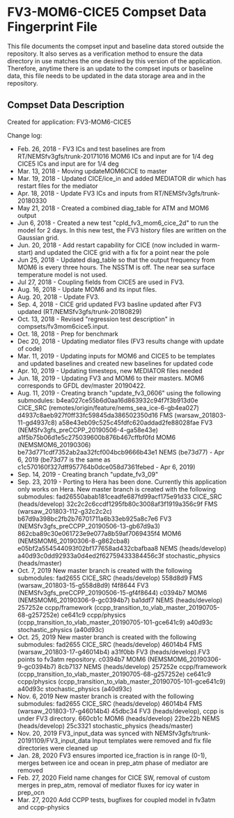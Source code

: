 FV3-MOM6-CICE5 Compset Data Fingerprint File
=============================================

This file documents the compset input and baseline data stored
outside the repository.  It also serves as a verification method 
to ensure the data directory in use matches the one desired by 
this version of the application. Therefore, anytime there is an 
update to the compset inputs or baseline data, this file needs 
to be updated in the data storage area and in the repository.  


Compset Data Description
--------------------------------

Created for application: FV3-MOM6-CICE5

Change log:

* Feb. 26, 2018 - FV3 ICs and test baselines are from RT/NEMSfv3gfs/trunk-20171016
                  MOM6 ICs and input are for 1/4 deg
                  CICE5 ICs and input are for 1/4 deg
* Mar. 13, 2018 - Moving updateMOM6CICE to master 
* Mar. 19, 2018 - Updated CICE/ice_in and added MEDIATOR dir which has restart files
                  for the mediator
* Apr. 18, 2018 - Update FV3 ICs and inputs from RT/NEMSfv3gfs/trunk-20180330
* May  21, 2018 - Created a combined diag_table for ATM and MOM6 output
* Jun  6,  2018 - Created a new test "cpld_fv3_mom6_cice_2d" to run the model for 2 days. 
                  In this new test, the FV3 history files are written on the Gaussian grid.
* Jun. 20, 2018 - Add restart capability for CICE (now included in warm-start) and
                  updated the CICE grid with a fix for a point near the pole
* Jun  25, 2018 - Updated diag_table so that the output frequency from MOM6 is every three hours. 
                  The NSSTM is off. The near sea surface temperature model is not used.
* Jul  27, 2018 - Coupling fields from CICE5 are used in FV3.
* Aug. 16, 2018 - Update MOM6 and its input files.
* Aug. 20, 2018 - Update FV3.
* Sep.  4, 2018 - CICE grid updated FV3 basline updated after FV3 updated (RT/NEMSfv3gfs/trunk-20180829)
* Oct. 13, 2018 - Revised "regression test description" in compsets/fv3mom6cice5.input.
* Oct. 18, 2018 - Prep for benchmark
* Dec  20, 2018 - Updating mediator files (FV3 results change with update of code) 
* Mar. 11, 2019 - Updating inputs for MOM6 and CICE5 to be templates and updated baselines
                  and created new baselines for updated code
* Apr. 10, 2019 - Updating timesteps, new MEDIATOR files needed
* Jun. 18, 2019 - Updating FV3 and MOM6 to their masters. MOM6 corresponds to GFDL dev/master 20190422.
* Aug. 11, 2019 - Creating branch "update_fv3_0606" using the following submodules: 
                  b4ea027ce55b6d0aa16d863932c94f7f3b913d0e CICE_SRC (remotes/origin/feature/nems_sea_ice-6-gb4ea027)
                  d4937c8aeb927f0ff33fc59845da386502350d16 FMS (warsaw_201803-11-gd4937c8)
                  a58e43eb09c525c45fdfc620addad2fe88028fae FV3 (NEMSfv3gfs_preCCPP_20190506-4-ga58e43e)
                  a1f5b75b06d1e5c275039600b876b467cffbf0fd MOM6 (NEMSMOM6_20190306)
                  be73d771cdf7352ab2aa32fcf004bcb9666b43e1 NEMS (be73d77) - Apr 6, 2019 
                  (be73d77 is the same as c1c570160f327dff957764b0dce058d7361febed - Apr 6, 2019)
* Sep. 14, 2019 - Creating branch "update_fv3_09"
* Sep. 23, 2019 - Porting to Hera has been done. Currently this application only works on Hera. 
                  New master branch is created with the following submodules:
                  fad26550abab181ceadfe687fd99acf175e91d33 CICE_SRC (heads/develop)
                  32c2c2c6ccdf1295fb80c3008af3f1919a356c9f FMS (warsaw_201803-112-g32c2c2c)
                  b67d9a398bc2fb2b76701711a6b33eb925a8c7e6 FV3 (NEMSfv3gfs_preCCPP_20190506-13-gb67d9a3)
                  862cba89c30e061723e9e077a8b59af7069435f4 MOM6 (NEMSMOM6_20190306-8-g862cba8)
                  e05bf2a554544093f02bf177658ad432cbafbaa8 NEMS (heads/develop)
                  a40d93c0dd92933a0d4ed2f62759433384456c3f stochastic_physics (heads/master)
* Oct. 7, 2019    New master branch is created with the following submodules:
                  fad2655 CICE_SRC (heads/develop)
                  558d8d9 FMS (warsaw_201803-15-g558d8d9)
                  f4f8644 FV3 (NEMSfv3gfs_preCCPP_20190506-15-gf4f8644)
                  c0394b7 MOM6 (NEMSMOM6_20190306-9-gc0394b7)
                  ba1ddf7 NEMS (heads/develop)
                  257252e ccpp/framework (ccpp_transition_to_vlab_master_20190705-68-g257252e)
                  ce641c9 ccpp/physics (ccpp_transition_to_vlab_master_20190705-101-gce641c9)
                  a40d93c stochastic_physics (a40d93c)
* Oct. 25, 2019    New master branch is created with the following submodules:
                  fad2655 CICE_SRC (heads/develop)
                  46014b4 FMS (warsaw_201803-17-g46014b4)
                  a31f0bb FV3 (heads/develop).FV3 points to fv3atm repository.
                  c0394b7 MOM6 (NEMSMOM6_20190306-9-gc0394b7)
                  8cb7137 NEMS (heads/develop)
                  257252e ccpp/framework (ccpp_transition_to_vlab_master_20190705-68-g257252e)
                  ce641c9 ccpp/physics (ccpp_transition_to_vlab_master_20190705-101-gce641c9)
                  a40d93c stochastic_physics (a40d93c)
* Nov. 6, 2019    New master branch is created with the following submodules:
                  fad2655 CICE_SRC (heads/develop)
                  46014b4 FMS (warsaw_201803-17-g46014b4)
                  45dbc34 FV3 (heads/develop), ccpp is under FV3 directory.
                  660cb1c MOM6 (heads/develop)
                  22be22b NEMS (heads/develop)
                  25c3321 stochastic_physics (heads/master)
* Nov. 20, 2019   FV3_input_data was synced with NEMSfv3gfs/trunk-20191109/FV3_input_data
                  Input templates were removed and fix file directories were cleaned up 
* Jan. 28, 2020   FV3 ensures imported ice_fraction is in range (0-1), merges between
                  ice and ocean in prep_atm phase of mediator are removed
* Feb. 27, 2020   Field name changes for CICE SW, removal of custom merges in prep_atm, removal
                  of mediator fluxes for icy water in prep_ocn
* Mar. 27, 2020   Add CCPP tests, bugfixes for coupled model in fv3atm and ccpp-physics
